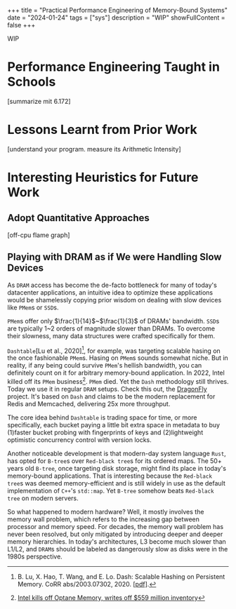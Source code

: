 +++
title = "Practical Performance Engineering of Memory-Bound Systems"
date = "2024-01-24"
tags = ["sys"]
description = "WIP"
showFullContent = false
+++

WIP

# Performance Engineering Taught in Schools
[summarize mit 6.172]


# Lessons Learnt from Prior Work
[understand your program. measure its Arithmetic Intensity]


# Interesting Heuristics for Future Work
## Adopt Quantitative Approaches 
[off-cpu flame graph] 

## Playing with DRAM as if We were Handling Slow Devices
As `DRAM` access has become the de-facto bottleneck for many of today's datacenter applications, an intuitive idea to optimize these applications would be shamelessly copying prior wisdom on dealing with slow devices like `PMem`s or `SSD`s. 

`PMem`s offer only $\frac{1}{14}$~$\frac{1}{3}$ of DRAMs' bandwidth. `SSD`s are typically 1~2 orders of magnitude slower than DRAMs. To overcome their slowness, many data structures were crafted specifically for them.

`Dashtable`[Lu et al., 2020][^4], for example, was targeting scalable hasing on the once fashionable `PMem`s. Hasing on `PMem`s sounds somewhat niche. But in reality, if any being could survive `PMem`'s hellish bandwidth, you can definitely count on it for arbitrary memory-bound application. In 2022, Intel killed off its `PMem` business[^5]. `PMem` died. Yet the `Dash` methodology still thrives. Today we use it in regular `DRAM` setups. Check this out, the [DragonFly](https://github.com/dragonflydb/dragonfly) project. It's based on `Dash` and claims to be the modern replacement for Redis and Memcached, delivering 25x more throughput. 

The core idea behind `Dashtable` is trading space for time, or more specifically, each bucket paying a little bit extra space in metadata to buy (1)faster bucket probing with fingerprints of keys and (2)lightweight optimistic concurrency control with version locks.

Another noticeable development is that modern-day system language `Rust`, has opted for `B-tree`s over `Red-black tree`s for its ordered maps. The 50+ years old `B-tree`, once targeting disk storage, might find its place in today's memory-bound applications. That is interesting because the `Red-black tree`s was deemed memory-efficient and is still widely in use as the default implementation of `C++`'s `std::map`. Yet `B-tree` somehow beats `Red-black tree` on modern servers.

So what happened to modern hardware? Well, it mostly involves the memory wall problem, which refers to the increasing gap between processor and memory speed. For decades, the memory wall problem has never been resolved, but only mitigated by introducing deeper and deeper memory hierarchies. In today's architectures, L3 become much slower than L1/L2, and `DRAM`s should be labeled as dangerously slow as disks were in the 1980s perspective.

[^1]: [Tuning Guides for Intel® Xeon® Scalable Processor-Based Systems](https://www.intel.com/content/www/us/en/developer/articles/guide/xeon-performance-tuning-and-solution-guides.html#gs.3h82qm)
[^2]: [Finding arithmetic intensity of application](https://community.intel.com/t5/Software-Tuning-Performance/Finding-arithmetic-intensity-of-application/m-p/1093205#M5700)
[^3]: [MIT 6.172 Performance Engineering of Software Systems](https://ocw.mit.edu/courses/6-172-performance-engineering-of-software-systems-fall-2018/pages/lecture-slides/)
[^4]: B. Lu, X. Hao, T. Wang, and E. Lo. Dash: Scalable Hashing on Persistent Memory. CoRR abs/2003.07302, 2020. [[pdf]](https://arxiv.org/pdf/2003.07302.pdf).
[^5]: [Intel kills off Optane Memory, writes off $559 million inventory](https://www.datacenterdynamics.com/en/news/intel-kills-off-optane-memory-writes-off-559-million-inventory/)
